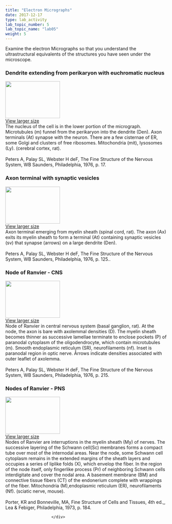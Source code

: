 ```yaml
---
title: "Electron Micrographs"
date: 2017-12-17
type: lab_activity
lab_topic_number: 5
lab_topic_name: "lab05"
weight: 5
---
```

<div class="entrybody">
						<p>Examine the electron Micrographs so that you understand the ultrastructural equivalents of the structures you have seen under the microscope.</p>

<h3>Dendrite extending from perikaryon with euchromatic nucleus</h3>

<div class="slidepopup"><div class="thumbnail"> <a href="http://histologylab.ccnmtl.columbia.edu/assets_c/2009/07/16-1213.html" onclick="window.open('http://histologylab.ccnmtl.columbia.edu/assets_c/2009/07/16-1213.html', 'popup','width=810, height=750,scrollbars=1,resizable=1, toolbar=no,directories=no,location=no,menubar=no,status=no'); return false"> <img src="http://histologylab.ccnmtl.columbia.edu/assets/images/16-thumb-170x227-1213.jpg" width="170" height="115" alt="" class="mt-image-left"> </a><br> <a href="http://histologylab.ccnmtl.columbia.edu/assets_c/2009/07/16-1213.html" onclick="window.open('http://histologylab.ccnmtl.columbia.edu/assets_c/2009/07/16-1213.html', 'popup','width=810, height=750,scrollbars=1,resizable=1, toolbar=no,directories=no,location=no,menubar=no,status=no'); return false">View larger size</a> </div><div class="slidetxt">
The nucleus of the cell is in the lower portion of the micrograph. Microtubules (m) funnel from the perikaryon into the dendrite (Den). Axon terminals (At) synapse with the neuron. There are a few cisternae of <span class="caps">ER, </span>some Golgi and clusters of free ribosomes. Mitochondria (mit), lysosomes (Ly). (cerebral cortex, rat).<br><br>
Peters A, Palay <span class="caps">SL,</span> Webster H deF, The Fine Structure of the Nervous System, WB Saunders, Philadelphia, 1976, p. 17.<br>
</div></div>

<h3>Axon terminal with synaptic vesicles</h3>

<div class="slidepopup"><div class="thumbnail"> <a href="http://histologylab.ccnmtl.columbia.edu/assets_c/2009/07/19-1219.html" onclick="window.open('http://histologylab.ccnmtl.columbia.edu/assets_c/2009/07/19-1219.html', 'popup','width=810, height=750,scrollbars=1,resizable=1, toolbar=no,directories=no,location=no,menubar=no,status=no'); return false"> <img src="http://histologylab.ccnmtl.columbia.edu/assets/images/19-thumb-170x224-1219.jpg" width="170" height="115" alt="" class="mt-image-left"> </a><br> <a href="http://histologylab.ccnmtl.columbia.edu/assets_c/2009/07/19-1219.html" onclick="window.open('http://histologylab.ccnmtl.columbia.edu/assets_c/2009/07/19-1219.html', 'popup','width=810, height=750,scrollbars=1,resizable=1, toolbar=no,directories=no,location=no,menubar=no,status=no'); return false">View larger size</a> </div><div class="slidetxt">
Axon terminal emerging from myelin sheath (spinal cord, rat). The axon (Ax) exits its myelin sheath to form a terminal (At) containing synaptic vesicles (sv) that synapse (arrows) on a large dendrite (Den).<br><br>
Peters A, Palay <span class="caps">SL,</span> Webster H deF, The Fine Structure of the Nervous System, WB Saunders, Philadelphia, 1976, p. 125..</div></div>

<h3>Node of Ranvier - <span class="caps">CNS</span></h3>

<div class="slidepopup"><div class="thumbnail"> <a href="http://histologylab.ccnmtl.columbia.edu/assets_c/2009/07/18-1222.html" onclick="window.open('http://histologylab.ccnmtl.columbia.edu/assets_c/2009/07/18-1222.html', 'popup','width=810, height=750,scrollbars=1,resizable=1, toolbar=no,directories=no,location=no,menubar=no,status=no'); return false"> <img src="http://histologylab.ccnmtl.columbia.edu/assets/images/18-thumb-170x220-1222.jpg" width="170" height="115" alt="" class="mt-image-left"> </a><br> <a href="http://histologylab.ccnmtl.columbia.edu/assets_c/2009/07/18-1222.html" onclick="window.open('http://histologylab.ccnmtl.columbia.edu/assets_c/2009/07/18-1222.html', 'popup','width=810, height=750,scrollbars=1,resizable=1, toolbar=no,directories=no,location=no,menubar=no,status=no'); return false">View larger size</a> </div><div class="slidetxt">
Node of Ranvier in central nervous system (basal ganglion, rat). At the node, the axon is bare with axolemmal densities (D). The myelin sheath becomes thinner as successive lamellae terminate to enclose pockets (P) of paranodal cytoplasm of the oligodendrocyte, which contain microtubules (m). Smooth endoplasmic reticulum (SR), neurofilaments (nf). Inset is paranodal region in optic nerve. Årrows indicate densities associated with outer leaflet of axolemma.<br><br>
Peters A, Palay <span class="caps">SL,</span> Webster H deF, The Fine Structure of the Nervous System, WB Saunders, Philadelphia, 1976, p. 215.</div></div>


<h3>Nodes of Ranvier - <span class="caps">PNS</span></h3>

<div class="slidepopup"><div class="thumbnail"> <a href="http://histologylab.ccnmtl.columbia.edu/assets_c/2009/07/17-1216.html" onclick="window.open('http://histologylab.ccnmtl.columbia.edu/assets_c/2009/07/17-1216.html', 'popup','width=810, height=750,scrollbars=1,resizable=1, toolbar=no,directories=no,location=no,menubar=no,status=no'); return false"> <img src="http://histologylab.ccnmtl.columbia.edu/assets/images/17-thumb-170x233-1216.jpg" width="170" height="115" alt="" class="mt-image-left"> </a><br> <a href="http://histologylab.ccnmtl.columbia.edu/assets_c/2009/07/17-1216.html" onclick="window.open('http://histologylab.ccnmtl.columbia.edu/assets_c/2009/07/17-1216.html', 'popup','width=810, height=750,scrollbars=1,resizable=1, toolbar=no,directories=no,location=no,menubar=no,status=no'); return false">View larger size</a> </div><div class="slidetxt">
Nodes of Ranvier are interruptions in the myelin sheath (My) of nerves. The successive layering of the Schwann cell(Sc) membranes forms a compact tube over most of the internodal areas. Near the node, some Schwann cell cytoplasm remains in the extended margins of the sheath layers and occupies a series of liplike folds (X), which envelop the fiber. In the region of the node itself, only fingerlike process (Pr) of neighboring Schwann cells interdigitate and cover the nodal area. A basement membrane (BM) and connective tissue fibers (CT) of the endonerium complete with wrappings of the fiber. Mitochondria (M),endoplasmic reticulum (ER), neurofilaments (Nf). (sciatic nerve, mouse).<br><br>
Porter, KR and Bonneville, <span class="caps">MA,</span> Fine Structure of Cells and Tissues, 4th ed.,, Lea &amp; Febiger, Philadelphia, 1973, p. 184.<br>
</div></div>
						
						
						</div>
